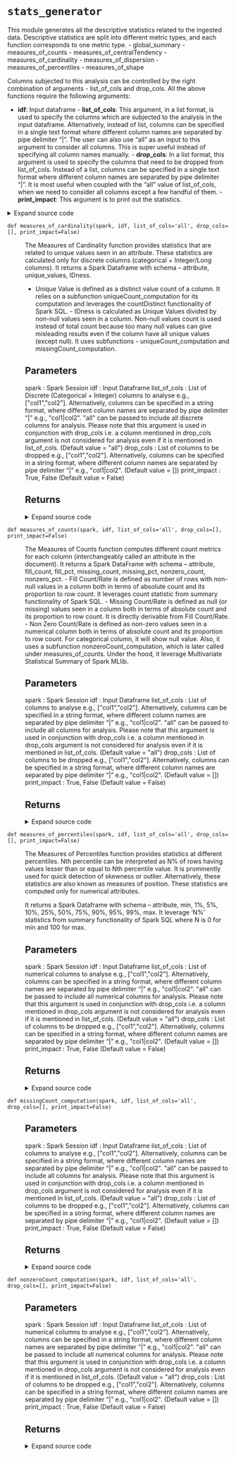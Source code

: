 # <code>stats_generator</code>
<p>This module generates all the descriptive statistics related to the ingested data. Descriptive statistics are
split into different metric types, and each function corresponds to one metric type. - global_summary -
measures_of_counts - measures_of_centralTendency - measures_of_cardinality - measures_of_dispersion -
measures_of_percentiles - measures_of_shape</p>
<p>Columns subjected to this analysis can be controlled by the right combination of arguments - list_of_cols and
drop_cols. All the above functions require the following arguments:</p>
<ul>
<li><strong>idf</strong>: Input dataframe - <strong>list_of_cols</strong>: This argument, in a list format, is used to specify the columns which
are subjected to the analysis in the input dataframe. Alternatively, instead of list, columns can be specified in a
single text format where different column names are separated by pipe delimiter “|”. The user can also use “all” as
an input to this argument to consider all columns. This is super useful instead of specifying all column names
manually. - <strong>drop_cols</strong>: In a list format, this argument is used to specify the columns that need to be dropped
from list_of_cols. Instead of a list, columns can be specified in a single text format where different column names
are separated by pipe delimiter “|”. It is most useful when coupled with the “all” value of list_of_cols,
when we need to consider all columns except a few handful of them. - <strong>print_impact</strong>: This argument is to print out
the statistics.</li>
</ul>
<details class="source">
<summary>
<span>Expand source code</span>
</summary>
<pre>
```python
# coding=utf-8
"""This module generates all the descriptive statistics related to the ingested data. Descriptive statistics are
split into different metric types, and each function corresponds to one metric type. - global_summary -
measures_of_counts - measures_of_centralTendency - measures_of_cardinality - measures_of_dispersion -
measures_of_percentiles - measures_of_shape

Columns subjected to this analysis can be controlled by the right combination of arguments - list_of_cols and
drop_cols. All the above functions require the following arguments:

- **idf**: Input dataframe - **list_of_cols**: This argument, in a list format, is used to specify the columns which
are subjected to the analysis in the input dataframe. Alternatively, instead of list, columns can be specified in a
single text format where different column names are separated by pipe delimiter “|”. The user can also use “all” as
an input to this argument to consider all columns. This is super useful instead of specifying all column names
manually. - **drop_cols**: In a list format, this argument is used to specify the columns that need to be dropped
from list_of_cols. Instead of a list, columns can be specified in a single text format where different column names
are separated by pipe delimiter “|”. It is most useful when coupled with the “all” value of list_of_cols,
when we need to consider all columns except a few handful of them. - **print_impact**: This argument is to print out
the statistics. """
import warnings

from pyspark.mllib.linalg import Vectors
from pyspark.mllib.stat import Statistics
from pyspark.sql import functions as F
from pyspark.sql import types as T

from anovos.shared.utils import transpose_dataframe, attributeType_segregation


def global_summary(spark, idf, list_of_cols="all", drop_cols=[], print_impact=True):
    """The global summary function computes the following universal statistics/metrics and returns a Spark DataFrame
    with schema – metric, value. - No. of rows - No. of columns - No. of categorical columns along with column names
    - No. of numerical columns along with the column names - No. of non-numerical non-categorical columns such as
    date type, array type etc. along with column names

    Parameters
    ----------
    spark :
        Spark Session
    idf :
        Input Dataframe
    list_of_cols :
        List of columns to analyse e.g., ["col1","col2"].
        Alternatively, columns can be specified in a string format,
        where different column names are separated by pipe delimiter “|” e.g., "col1|col2".
        "all" can be passed to include all columns for analysis.
        Please note that this argument is used in conjunction with drop_cols i.e. a column mentioned in
        drop_cols argument is not considered for analysis even if it is mentioned in list_of_cols.
        (Default value = "all")
    drop_cols :
        List of columns to be dropped e.g., ["col1","col2"].
        Alternatively, columns can be specified in a string format,
        where different column names are separated by pipe delimiter “|” e.g., "col1|col2". (Default value = [])
    print_impact :
        True, False (Default value = True)

    Returns
    -------

    """
    if list_of_cols == "all":
        list_of_cols = idf.columns
    if isinstance(list_of_cols, str):
        list_of_cols = [x.strip() for x in list_of_cols.split("|")]
    if isinstance(drop_cols, str):
        drop_cols = [x.strip() for x in drop_cols.split("|")]

    list_of_cols = list(set([e for e in list_of_cols if e not in drop_cols]))

    if any(x not in idf.columns for x in list_of_cols) | (len(list_of_cols) == 0):
        raise TypeError("Invalid input for Column(s)")

    row_count = idf.count()
    col_count = len(list_of_cols)
    num_cols, cat_cols, other_cols = attributeType_segregation(idf.select(list_of_cols))
    numcol_count = len(num_cols)
    catcol_count = len(cat_cols)
    othercol_count = len(other_cols)
    if print_impact:
        print("No. of Rows: %s" % "{0:,}".format(row_count))
        print("No. of Columns: %s" % "{0:,}".format(col_count))
        print("Numerical Columns: %s" % "{0:,}".format(numcol_count))
        if numcol_count > 0:
            print(num_cols)
        print("Categorical Columns: %s" % "{0:,}".format(catcol_count))
        if catcol_count > 0:
            print(cat_cols)
        if othercol_count > 0:
            print("Other Columns: %s" % "{0:,}".format(othercol_count))
            print(other_cols)

    odf = spark.createDataFrame(
        [
            ["rows_count", str(row_count)],
            ["columns_count", str(col_count)],
            ["numcols_count", str(numcol_count)],
            ["numcols_name", ", ".join(num_cols)],
            ["catcols_count", str(catcol_count)],
            ["catcols_name", ", ".join(cat_cols)],
            ["othercols_count", str(othercol_count)],
            ["othercols_name", ", ".join(other_cols)],
        ],
        schema=["metric", "value"],
    )
    return odf


def missingCount_computation(
    spark, idf, list_of_cols="all", drop_cols=[], print_impact=False
):
    """

    Parameters
    ----------
    spark :
        Spark Session
    idf :
        Input Dataframe
    list_of_cols :
        List of columns to analyse e.g., ["col1","col2"].
        Alternatively, columns can be specified in a string format,
        where different column names are separated by pipe delimiter “|” e.g., "col1|col2".
        "all" can be passed to include all columns for analysis.
        Please note that this argument is used in conjunction with drop_cols i.e. a column mentioned in
        drop_cols argument is not considered for analysis even if it is mentioned in list_of_cols. (Default value = "all")
    drop_cols :
        List of columns to be dropped e.g., ["col1","col2"].
        Alternatively, columns can be specified in a string format,
        where different column names are separated by pipe delimiter “|” e.g., "col1|col2". (Default value = [])
    print_impact :
        True, False (Default value = False)

    Returns
    -------

    """
    if list_of_cols == "all":
        num_cols, cat_cols, other_cols = attributeType_segregation(idf)
        list_of_cols = num_cols + cat_cols
    if isinstance(list_of_cols, str):
        list_of_cols = [x.strip() for x in list_of_cols.split("|")]
    if isinstance(drop_cols, str):
        drop_cols = [x.strip() for x in drop_cols.split("|")]

    list_of_cols = list(set([e for e in list_of_cols if e not in drop_cols]))

    if any(x not in idf.columns for x in list_of_cols) | (len(list_of_cols) == 0):
        raise TypeError("Invalid input for Column(s)")

    idf_stats = idf.select(list_of_cols).summary("count")
    odf = (
        transpose_dataframe(idf_stats, "summary")
        .withColumn(
            "missing_count", F.lit(idf.count()) - F.col("count").cast(T.LongType())
        )
        .withColumn(
            "missing_pct", F.round(F.col("missing_count") / F.lit(idf.count()), 4)
        )
        .select(F.col("key").alias("attribute"), "missing_count", "missing_pct")
    )
    if print_impact:
        odf.show(len(list_of_cols))
    return odf


def nonzeroCount_computation(
    spark, idf, list_of_cols="all", drop_cols=[], print_impact=False
):
    """

    Parameters
    ----------
    spark :
        Spark Session
    idf :
        Input Dataframe
    list_of_cols :
        List of numerical columns to analyse e.g., ["col1","col2"].
        Alternatively, columns can be specified in a string format,
        where different column names are separated by pipe delimiter “|” e.g., "col1|col2".
        "all" can be passed to include all numerical columns for analysis.
        Please note that this argument is used in conjunction with drop_cols i.e. a column mentioned in
        drop_cols argument is not considered for analysis even if it is mentioned in list_of_cols. (Default value = "all")
    drop_cols :
        List of columns to be dropped e.g., ["col1","col2"].
        Alternatively, columns can be specified in a string format,
        where different column names are separated by pipe delimiter “|” e.g., "col1|col2". (Default value = [])
    print_impact :
        True, False (Default value = False)

    Returns
    -------

    """
    num_cols = attributeType_segregation(idf)[0]
    if list_of_cols == "all":
        list_of_cols = num_cols
    if isinstance(list_of_cols, str):
        list_of_cols = [x.strip() for x in list_of_cols.split("|")]
    if isinstance(drop_cols, str):
        drop_cols = [x.strip() for x in drop_cols.split("|")]

    list_of_cols = list(set([e for e in list_of_cols if e not in drop_cols]))

    if any(x not in num_cols for x in list_of_cols):
        raise TypeError("Invalid input for Column(s)")

    if len(list_of_cols) == 0:
        warnings.warn(
            "No Non-Zero Count Computation - No numerical column(s) to analyze"
        )
        schema = T.StructType(
            [
                T.StructField("attribute", T.StringType(), True),
                T.StructField("nonzero_count", T.StringType(), True),
                T.StructField("nonzero_pct", T.StringType(), True),
            ]
        )
        odf = spark.sparkContext.emptyRDD().toDF(schema)
        return odf

    tmp = idf.select(list_of_cols).fillna(0).rdd.map(lambda row: Vectors.dense(row))
    nonzero_count = Statistics.colStats(tmp).numNonzeros()
    odf = spark.createDataFrame(
        zip(list_of_cols, [int(i) for i in nonzero_count]),
        schema=("attribute", "nonzero_count"),
    ).withColumn("nonzero_pct", F.round(F.col("nonzero_count") / F.lit(idf.count()), 4))
    if print_impact:
        odf.show(len(list_of_cols))
    return odf


def measures_of_counts(
    spark, idf, list_of_cols="all", drop_cols=[], print_impact=False
):
    """The Measures of Counts function computes different count metrics for each column (interchangeably called an
    attribute in the document). It returns a Spark DataFrame with schema – attribute, fill_count, fill_pct,
    missing_count, missing_pct, nonzero_count, nonzero_pct. - Fill Count/Rate is defined as number of rows with
    non-null values in a column both in terms of absolute count and its proportion to row count. It leverages count
    statistic from summary functionality of Spark SQL. - Missing Count/Rate is defined as null (or missing) values
    seen in a column both in terms of absolute count and its proportion to row count. It is directly derivable from
    Fill Count/Rate. - Non Zero Count/Rate is defined as non-zero values seen in a numerical column both in terms of
    absolute count and its proportion to row count. For categorical column, it will show null value. Also,
    it uses a subfunction nonzeroCount_computation, which is later called under measures_of_counts. Under the hood,
    it leverage Multivariate Statistical Summary of Spark MLlib.

    Parameters
    ----------
    spark :
        Spark Session
    idf :
        Input Dataframe
    list_of_cols :
        List of columns to analyse e.g., ["col1","col2"].
        Alternatively, columns can be specified in a string format,
        where different column names are separated by pipe delimiter “|” e.g., "col1|col2".
        "all" can be passed to include all columns for analysis.
        Please note that this argument is used in conjunction with drop_cols i.e. a column mentioned in
        drop_cols argument is not considered for analysis even if it is mentioned in list_of_cols. (Default value = "all")
    drop_cols :
        List of columns to be dropped e.g., ["col1","col2"].
        Alternatively, columns can be specified in a string format,
        where different column names are separated by pipe delimiter “|” e.g., "col1|col2". (Default value = [])
    print_impact :
        True, False (Default value = False)

    Returns
    -------

    """
    if list_of_cols == "all":
        num_cols, cat_cols, other_cols = attributeType_segregation(idf)
        list_of_cols = num_cols + cat_cols
    if isinstance(list_of_cols, str):
        list_of_cols = [x.strip() for x in list_of_cols.split("|")]
    if isinstance(drop_cols, str):
        drop_cols = [x.strip() for x in drop_cols.split("|")]

    list_of_cols = list(set([e for e in list_of_cols if e not in drop_cols]))
    num_cols = attributeType_segregation(idf.select(list_of_cols))[0]

    if any(x not in idf.columns for x in list_of_cols) | (len(list_of_cols) == 0):
        raise TypeError("Invalid input for Column(s)")

    odf = (
        transpose_dataframe(idf.select(list_of_cols).summary("count"), "summary")
        .select(
            F.col("key").alias("attribute"),
            F.col("count").cast(T.LongType()).alias("fill_count"),
        )
        .withColumn("fill_pct", F.round(F.col("fill_count") / F.lit(idf.count()), 4))
        .withColumn(
            "missing_count", F.lit(idf.count()) - F.col("fill_count").cast(T.LongType())
        )
        .withColumn("missing_pct", F.round(1 - F.col("fill_pct"), 4))
        .join(nonzeroCount_computation(spark, idf, num_cols), "attribute", "full_outer")
    )

    if print_impact:
        odf.show(len(list_of_cols))
    return odf


def mode_computation(spark, idf, list_of_cols="all", drop_cols=[], print_impact=False):
    """

    Parameters
    ----------
    spark :
        Spark Session
    idf :
        Input Dataframe
    list_of_cols :
        List of Discrete (Categorical + Integer) columns to analyse e.g., ["col1","col2"].
        Alternatively, columns can be specified in a string format,
        where different column names are separated by pipe delimiter “|” e.g., "col1|col2".
        "all" can be passed to include all discrete columns for analysis.
        Please note that this argument is used in conjunction with drop_cols i.e. a column mentioned in
        drop_cols argument is not considered for analysis even if it is mentioned in list_of_cols. (Default value = "all")
    drop_cols :
        List of columns to be dropped e.g., ["col1","col2"].
        Alternatively, columns can be specified in a string format,
        where different column names are separated by pipe delimiter “|” e.g., "col1|col2". (Default value = [])
    print_impact :
        True, False (Default value = False)

    Returns
    -------

    """
    if list_of_cols == "all":
        num_cols, cat_cols, other_cols = attributeType_segregation(idf)
        list_of_cols = num_cols + cat_cols
    if isinstance(list_of_cols, str):
        list_of_cols = [x.strip() for x in list_of_cols.split("|")]
    if isinstance(drop_cols, str):
        drop_cols = [x.strip() for x in drop_cols.split("|")]

    list_of_cols = list(set([e for e in list_of_cols if e not in drop_cols]))
    for i in idf.select(list_of_cols).dtypes:
        if i[1] not in ("string", "int", "bigint", "long"):
            list_of_cols.remove(i[0])

    if any(x not in idf.columns for x in list_of_cols):
        raise TypeError("Invalid input for Column(s)")

    if len(list_of_cols) == 0:
        warnings.warn("No Mode Computation - No discrete column(s) to analyze")
        schema = T.StructType(
            [
                T.StructField("attribute", T.StringType(), True),
                T.StructField("mode", T.StringType(), True),
                T.StructField("mode_rows", T.StringType(), True),
            ]
        )
        odf = spark.sparkContext.emptyRDD().toDF(schema)
        return odf

    mode = [
        list(
            idf.select(i)
            .dropna()
            .groupby(i)
            .count()
            .orderBy("count", ascending=False)
            .first()
            or [None, None]
        )
        for i in list_of_cols
    ]
    mode = [(str(i), str(j)) for i, j in mode]

    odf = spark.createDataFrame(
        zip(list_of_cols, mode), schema=("attribute", "metric")
    ).select(
        "attribute",
        (F.col("metric")["_1"]).alias("mode"),
        (F.col("metric")["_2"]).cast("long").alias("mode_rows"),
    )

    if print_impact:
        odf.show(len(list_of_cols))
    return odf


def measures_of_centralTendency(
    spark, idf, list_of_cols="all", drop_cols=[], print_impact=False
):
    """The Measures of Central Tendency function provides summary statistics that represents the centre point or most
    likely value of an attribute. It returns a Spark DataFrame with schema – attribute, mean, median, mode, mode_pct.

    - Mean is arithmetic average of a column i.e. sum of all values seen in the column divided by the number of rows.
    It leverage mean statistic from summary functionality of Spark SQL. - Median is 50th percentile or middle value
    in a column when the values are arranged in ascending or descending order. It leverage ‘50%’ statistic from
    summary functionality of Spark SQL. - Mode is most frequently seen value in a column. Mode is calculated only for
    discrete columns (categorical + Integer/Long columns) - Mode Pct is defined as % of rows seen with Mode value.
    Mode Pct is calculated only for discrete columns (categorical + Integer/Long columns)

    Parameters
    ----------
    spark :
        Spark Session
    idf :
        Input Dataframe
    list_of_cols :
        List of columns to analyse e.g., ["col1","col2"].
        Alternatively, columns can be specified in a string format,
        where different column names are separated by pipe delimiter “|” e.g., "col1|col2".
        "all" can be passed to include all columns for analysis.
        Please note that this argument is used in conjunction with drop_cols i.e. a column mentioned in
        drop_cols argument is not considered for analysis even if it is mentioned in list_of_cols. (Default value = "all")
    drop_cols :
        List of columns to be dropped e.g., ["col1","col2"].
        Alternatively, columns can be specified in a string format,
        where different column names are separated by pipe delimiter “|” e.g., "col1|col2". (Default value = [])
    print_impact :
        True, False (Default value = False)

    Returns
    -------

    """
    if list_of_cols == "all":
        num_cols, cat_cols, other_cols = attributeType_segregation(idf)
        list_of_cols = num_cols + cat_cols
    if isinstance(list_of_cols, str):
        list_of_cols = [x.strip() for x in list_of_cols.split("|")]
    if isinstance(drop_cols, str):
        drop_cols = [x.strip() for x in drop_cols.split("|")]

    list_of_cols = list(set([e for e in list_of_cols if e not in drop_cols]))

    if any(x not in idf.columns for x in list_of_cols) | (len(list_of_cols) == 0):
        raise TypeError("Invalid input for Column(s)")

    odf = (
        transpose_dataframe(
            idf.select(list_of_cols).summary("mean", "50%", "count"), "summary"
        )
        .withColumn("mean", F.round(F.col("mean").cast(T.DoubleType()), 4))
        .withColumn("median", F.round(F.col("50%").cast(T.DoubleType()), 4))
        .withColumnRenamed("key", "attribute")
        .join(mode_computation(spark, idf, list_of_cols), "attribute", "full_outer")
        .withColumn(
            "mode_pct",
            F.round(F.col("mode_rows") / F.col("count").cast(T.DoubleType()), 4),
        )
        .select("attribute", "mean", "median", "mode", "mode_rows", "mode_pct")
    )

    if print_impact:
        odf.show(len(list_of_cols))
    return odf


def uniqueCount_computation(
    spark, idf, list_of_cols="all", drop_cols=[], print_impact=False
):
    """

    Parameters
    ----------
    spark :
        Spark Session
    idf :
        Input Dataframe
    list_of_cols :
        List of Discrete (Categorical + Integer) columns to analyse e.g., ["col1","col2"].
        Alternatively, columns can be specified in a string format,
        where different column names are separated by pipe delimiter “|” e.g., "col1|col2".
        "all" can be passed to include all discrete columns for analysis.
        Please note that this argument is used in conjunction with drop_cols i.e. a column mentioned in
        drop_cols argument is not considered for analysis even if it is mentioned in list_of_cols. (Default value = "all")
    drop_cols :
        List of columns to be dropped e.g., ["col1","col2"].
        Alternatively, columns can be specified in a string format,
        where different column names are separated by pipe delimiter “|” e.g., "col1|col2". (Default value = [])
    print_impact :
        True, False (Default value = False)

    Returns
    -------

    """
    if list_of_cols == "all":
        list_of_cols = []
        for i in idf.dtypes:
            if i[1] in ("string", "int", "bigint", "long"):
                list_of_cols.append(i[0])
    if isinstance(list_of_cols, str):
        list_of_cols = [x.strip() for x in list_of_cols.split("|")]
    if isinstance(drop_cols, str):
        drop_cols = [x.strip() for x in drop_cols.split("|")]

    list_of_cols = list(set([e for e in list_of_cols if e not in drop_cols]))

    if any(x not in idf.columns for x in list_of_cols):
        raise TypeError("Invalid input for Column(s)")

    if len(list_of_cols) == 0:
        warnings.warn("No Unique Count Computation - No discrete column(s) to analyze")
        schema = T.StructType(
            [
                T.StructField("attribute", T.StringType(), True),
                T.StructField("unique_values", T.StringType(), True),
            ]
        )
        odf = spark.sparkContext.emptyRDD().toDF(schema)
        return odf

    uniquevalue_count = idf.agg(
        *(F.countDistinct(F.col(i)).alias(i) for i in list_of_cols)
    )
    odf = spark.createDataFrame(
        zip(list_of_cols, uniquevalue_count.rdd.map(list).collect()[0]),
        schema=("attribute", "unique_values"),
    )
    if print_impact:
        odf.show(len(list_of_cols))
    return odf


def measures_of_cardinality(
    spark, idf, list_of_cols="all", drop_cols=[], print_impact=False
):
    """The Measures of Cardinality function provides statistics that are related to unique values seen in an
    attribute. These statistics are calculated only for discrete columns (categorical + Integer/Long columns). It
    returns a Spark Dataframe with schema – attribute, unique_values, IDness.

    - Unique Value is defined as a distinct value count of a column. It relies on a subfunction
    uniqueCount_computation for its computation and leverages the countDistinct functionality of Spark SQL. - IDness
    is calculated as Unique Values divided by non-null values seen in a column. Non-null values count is used instead
    of total count because too many null values can give misleading results even if the column have all unique values
    (except null). It uses subfunctions - uniqueCount_computation and missingCount_computation.

    Parameters
    ----------
    spark :
        Spark Session
    idf :
        Input Dataframe
    list_of_cols :
        List of Discrete (Categorical + Integer) columns to analyse e.g., ["col1","col2"].
        Alternatively, columns can be specified in a string format,
        where different column names are separated by pipe delimiter “|” e.g., "col1|col2".
        "all" can be passed to include all discrete columns for analysis.
        Please note that this argument is used in conjunction with drop_cols i.e. a column mentioned in
        drop_cols argument is not considered for analysis even if it is mentioned in list_of_cols. (Default value = "all")
    drop_cols :
        List of columns to be dropped e.g., ["col1","col2"].
        Alternatively, columns can be specified in a string format,
        where different column names are separated by pipe delimiter “|” e.g., "col1|col2". (Default value = [])
    print_impact :
        True, False (Default value = False)

    Returns
    -------

    """
    if list_of_cols == "all":
        list_of_cols = []
        for i in idf.dtypes:
            if i[1] in ("string", "int", "bigint", "long"):
                list_of_cols.append(i[0])
    if isinstance(list_of_cols, str):
        list_of_cols = [x.strip() for x in list_of_cols.split("|")]
    if isinstance(drop_cols, str):
        drop_cols = [x.strip() for x in drop_cols.split("|")]

    list_of_cols = list(set([e for e in list_of_cols if e not in drop_cols]))

    if any(x not in idf.columns for x in list_of_cols):
        raise TypeError("Invalid input for Column(s)")

    if len(list_of_cols) == 0:
        warnings.warn("No Cardinality Computation - No discrete column(s) to analyze")
        schema = T.StructType(
            [
                T.StructField("attribute", T.StringType(), True),
                T.StructField("unique_values", T.StringType(), True),
                T.StructField("IDness", T.StringType(), True),
            ]
        )
        odf = spark.sparkContext.emptyRDD().toDF(schema)
        return odf

    odf = (
        uniqueCount_computation(spark, idf, list_of_cols)
        .join(
            missingCount_computation(spark, idf, list_of_cols),
            "attribute",
            "full_outer",
        )
        .withColumn(
            "IDness",
            F.round(
                F.col("unique_values") / (F.lit(idf.count()) - F.col("missing_count")),
                4,
            ),
        )
        .select("attribute", "unique_values", "IDness")
    )
    if print_impact:
        odf.show(len(list_of_cols))
    return odf


def measures_of_dispersion(
    spark, idf, list_of_cols="all", drop_cols=[], print_impact=False
):
    """The Measures of Dispersion function provides statistics that describe the spread of a numerical attribute.
    Alternatively, these statistics are also known as measures of spread. It returns a Spark DataFrame with schema –
    attribute, stddev, variance, cov, IQR, range.

    - Standard Deviation (stddev) measures how concentrated an attribute is around the mean or average and
    mathematically computed as  below. It leverages ‘stddev’ statistic from summary functionality of Spark SQL.

            s= X- X2n -1

            where:

            ` `X is an attribute value
            X is attribute mean
            n is no. of rows

    - Variance is the squared value of Standard Deviation. - Coefficient of Variance (cov) is computed as ratio of
    Standard Deviation & Mean. It leverages ‘stddev’ and ‘mean’ statistic from the summary functionality of Spark
    SQL. - Interquartile Range (IQR): It describes the difference between the third quartile (75th percentile) and
    the first quartile (25th percentile), telling us about the range where middle half values are seen. It leverage
    ‘25%’ and ‘75%’ statistics from the summary functionality of Spark SQL. - Range is simply the difference between
    the maximum value and the minimum value. It leverage ‘min’ and ‘max’ statistics from the summary functionality of
    Spark

    Parameters
    ----------
    spark :
        Spark Session
    idf :
        Input Dataframe
    list_of_cols :
        List of numerical columns to analyse e.g., ["col1","col2"].
        Alternatively, columns can be specified in a string format,
        where different column names are separated by pipe delimiter “|” e.g., "col1|col2".
        "all" can be passed to include all numerical columns for analysis.
        Please note that this argument is used in conjunction with drop_cols i.e. a column mentioned in
        drop_cols argument is not considered for analysis even if it is mentioned in list_of_cols. (Default value = "all")
    drop_cols :
        List of columns to be dropped e.g., ["col1","col2"].
        Alternatively, columns can be specified in a string format,
        where different column names are separated by pipe delimiter “|” e.g., "col1|col2". (Default value = [])
    print_impact :
        True, False (Default value = False)

    Returns
    -------

    """
    num_cols = attributeType_segregation(idf)[0]
    if list_of_cols == "all":
        list_of_cols = num_cols
    if isinstance(list_of_cols, str):
        list_of_cols = [x.strip() for x in list_of_cols.split("|")]
    if isinstance(drop_cols, str):
        drop_cols = [x.strip() for x in drop_cols.split("|")]

    list_of_cols = list(set([e for e in list_of_cols if e not in drop_cols]))

    if any(x not in num_cols for x in list_of_cols):
        raise TypeError("Invalid input for Column(s)")
    if len(list_of_cols) == 0:
        warnings.warn("No Dispersion Computation - No numerical column(s) to analyze")
        schema = T.StructType(
            [
                T.StructField("attribute", T.StringType(), True),
                T.StructField("stddev", T.StringType(), True),
                T.StructField("variance", T.StringType(), True),
                T.StructField("cov", T.StringType(), True),
                T.StructField("IQR", T.StringType(), True),
                T.StructField("range", T.StringType(), True),
            ]
        )
        odf = spark.sparkContext.emptyRDD().toDF(schema)
        return odf

    odf = (
        transpose_dataframe(
            idf.select(list_of_cols).summary(
                "stddev", "min", "max", "mean", "25%", "75%"
            ),
            "summary",
        )
        .withColumn("stddev", F.round(F.col("stddev").cast(T.DoubleType()), 4))
        .withColumn("variance", F.round(F.col("stddev") * F.col("stddev"), 4))
        .withColumn("range", F.round(F.col("max") - F.col("min"), 4))
        .withColumn("cov", F.round(F.col("stddev") / F.col("mean"), 4))
        .withColumn("IQR", F.round(F.col("75%") - F.col("25%"), 4))
        .select(
            F.col("key").alias("attribute"), "stddev", "variance", "cov", "IQR", "range"
        )
    )
    if print_impact:
        odf.show(len(list_of_cols))
    return odf


def measures_of_percentiles(
    spark, idf, list_of_cols="all", drop_cols=[], print_impact=False
):
    """The Measures of Percentiles function provides statistics at different percentiles. Nth percentile can be
    interpreted as N% of rows having values lesser than or equal to Nth percentile value. It is prominently used for
    quick detection of skewness or outlier. Alternatively, these statistics are also known as measures of position.
    These statistics are computed only for numerical attributes.

    It returns a Spark Dataframe with schema – attribute, min, 1%, 5%, 10%, 25%, 50%, 75%, 90%, 95%, 99%,
    max. It leverage ‘N%’ statistics from summary functionality of Spark SQL where N is 0 for min and 100 for max.

    Parameters
    ----------
    spark :
        Spark Session
    idf :
        Input Dataframe
    list_of_cols :
        List of numerical columns to analyse e.g., ["col1","col2"].
        Alternatively, columns can be specified in a string format,
        where different column names are separated by pipe delimiter “|” e.g., "col1|col2".
        "all" can be passed to include all numerical columns for analysis.
        Please note that this argument is used in conjunction with drop_cols i.e. a column mentioned in
        drop_cols argument is not considered for analysis even if it is mentioned in list_of_cols. (Default value = "all")
    drop_cols :
        List of columns to be dropped e.g., ["col1","col2"].
        Alternatively, columns can be specified in a string format,
        where different column names are separated by pipe delimiter “|” e.g., "col1|col2". (Default value = [])
    print_impact :
        True, False (Default value = False)

    Returns
    -------

    """
    num_cols = attributeType_segregation(idf)[0]
    if list_of_cols == "all":
        list_of_cols = num_cols
    if isinstance(list_of_cols, str):
        list_of_cols = [x.strip() for x in list_of_cols.split("|")]
    if isinstance(drop_cols, str):
        drop_cols = [x.strip() for x in drop_cols.split("|")]

    list_of_cols = list(set([e for e in list_of_cols if e not in drop_cols]))

    if any(x not in num_cols for x in list_of_cols):
        raise TypeError("Invalid input for Column(s)")
    if len(list_of_cols) == 0:
        warnings.warn("No Percentiles Computation - No numerical column(s) to analyze")
        schema = T.StructType(
            [
                T.StructField("attribute", T.StringType(), True),
                T.StructField("min", T.StringType(), True),
                T.StructField("1%", T.StringType(), True),
                T.StructField("5%", T.StringType(), True),
                T.StructField("10%", T.StringType(), True),
                T.StructField("25%", T.StringType(), True),
                T.StructField("50%", T.StringType(), True),
                T.StructField("75%", T.StringType(), True),
                T.StructField("90%", T.StringType(), True),
                T.StructField("95%", T.StringType(), True),
                T.StructField("99%", T.StringType(), True),
                T.StructField("max", T.StringType(), True),
            ]
        )
        odf = spark.sparkContext.emptyRDD().toDF(schema)
        return odf

    stats = ["min", "1%", "5%", "10%", "25%", "50%", "75%", "90%", "95%", "99%", "max"]
    odf = transpose_dataframe(
        idf.select(list_of_cols).summary(*stats), "summary"
    ).withColumnRenamed("key", "attribute")
    for i in odf.columns:
        if i != "attribute":
            odf = odf.withColumn(i, F.round(F.col(i).cast("Double"), 4))
    odf = odf.select(["attribute"] + stats)
    if print_impact:
        odf.show(len(list_of_cols))
    return odf


def measures_of_shape(spark, idf, list_of_cols="all", drop_cols=[], print_impact=False):
    """The Measures of Shapes function provides statistics related to the shape of an attribute's distribution.
    Alternatively, these statistics are also known as measures of the moment and are computed only for numerical
    attributes. It returns a Spark Dataframe with schema – attribute, skewness, kurtosis.

    - Skewness describes how much-skewed values are relative to a perfect bell curve observed in normal distribution
    and the direction of skew. If the majority of the values are at the left and the right tail is longer,
    we say that the distribution is skewed right or positively skewed; if the peak is toward the right and the left
    tail is longer, we say that the distribution is skewed left or negatively skewed. It leverage skewness
    functionality of Spark SQL. - (Excess) Kurtosis describes how tall and sharp the central peak is relative to a
    perfect bell curve observed in the normal distribution. The reference standard is a normal distribution,
    which has a kurtosis of 3. In token of this, often, the excess kurtosis is presented: excess kurtosis is simply
    kurtosis−3. Higher (positive) values indicate a higher, sharper peak; lower (negative) values indicate a less
    distinct peak. It leverages kurtosis functionality of Spark SQL.

    Parameters
    ----------
    idf :
        Input Dataframe
    list_of_cols :
        List of numerical columns to analyse e.g., ["col1","col2"].
        Alternatively, columns can be specified in a string format,
        where different column names are separated by pipe delimiter “|” e.g., "col1|col2".
        "all" can be passed to include all numerical columns for analysis.
        Please note that this argument is used in conjunction with drop_cols i.e. a column mentioned in
        drop_cols argument is not considered for analysis even if it is mentioned in list_of_cols. (Default value = "all")
    drop_cols :
        List of columns to be dropped e.g., ["col1","col2"].
        Alternatively, columns can be specified in a string format,
        where different column names are separated by pipe delimiter “|” e.g., "col1|col2". (Default value = [])
    print_impact :
        True, False (Default value = False)
    spark :


    Returns
    -------

    """

    num_cols = attributeType_segregation(idf)[0]
    if list_of_cols == "all":
        list_of_cols = num_cols
    if isinstance(list_of_cols, str):
        list_of_cols = [x.strip() for x in list_of_cols.split("|")]
    if isinstance(drop_cols, str):
        drop_cols = [x.strip() for x in drop_cols.split("|")]

    list_of_cols = list(set([e for e in list_of_cols if e not in drop_cols]))

    if any(x not in num_cols for x in list_of_cols):
        raise TypeError("Invalid input for Column(s)")
    if len(list_of_cols) == 0:
        warnings.warn(
            "No Skewness/Kurtosis Computation - No numerical column(s) to analyze"
        )
        schema = T.StructType(
            [
                T.StructField("attribute", T.StringType(), True),
                T.StructField("skewness", T.StringType(), True),
                T.StructField("kurtosis", T.StringType(), True),
            ]
        )
        odf = spark.sparkContext.emptyRDD().toDF(schema)
        return odf

    shapes = []
    for i in list_of_cols:
        s, k = idf.select(F.skewness(i), F.kurtosis(i)).first()
        shapes.append([i, s, k])
    odf = (
        spark.createDataFrame(shapes, schema=("attribute", "skewness", "kurtosis"))
        .withColumn("skewness", F.round(F.col("skewness"), 4))
        .withColumn("kurtosis", F.round(F.col("kurtosis"), 4))
    )
    if print_impact:
        odf.show(len(list_of_cols))
    return odf
```
</pre>
</details>
## Functions
<dl>
<dt id="anovos.data_analyzer.stats_generator.global_summary"><code class="name flex">
<span>def <span class="ident">global_summary</span></span>(<span>spark, idf, list_of_cols='all', drop_cols=[], print_impact=True)</span>
</code></dt>
<dd>
<div class="desc"><p>The global summary function computes the following universal statistics/metrics and returns a Spark DataFrame
with schema – metric, value. - No. of rows - No. of columns - No. of categorical columns along with column names
- No. of numerical columns along with the column names - No. of non-numerical non-categorical columns such as
date type, array type etc. along with column names</p>
<h2 id="parameters">Parameters</h2>
<p>spark :
Spark Session
idf :
Input Dataframe
list_of_cols :
List of columns to analyse e.g., ["col1","col2"].
Alternatively, columns can be specified in a string format,
where different column names are separated by pipe delimiter “|” e.g., "col1|col2".
"all" can be passed to include all columns for analysis.
Please note that this argument is used in conjunction with drop_cols i.e. a column mentioned in
drop_cols argument is not considered for analysis even if it is mentioned in list_of_cols.
(Default value = "all")
drop_cols :
List of columns to be dropped e.g., ["col1","col2"].
Alternatively, columns can be specified in a string format,
where different column names are separated by pipe delimiter “|” e.g., "col1|col2". (Default value = [])
print_impact :
True, False (Default value = True)</p>
<h2 id="returns">Returns</h2></div>
<details class="source">
<summary>
<span>Expand source code</span>
</summary>
<pre>
```python
def global_summary(spark, idf, list_of_cols="all", drop_cols=[], print_impact=True):
    """The global summary function computes the following universal statistics/metrics and returns a Spark DataFrame
    with schema – metric, value. - No. of rows - No. of columns - No. of categorical columns along with column names
    - No. of numerical columns along with the column names - No. of non-numerical non-categorical columns such as
    date type, array type etc. along with column names

    Parameters
    ----------
    spark :
        Spark Session
    idf :
        Input Dataframe
    list_of_cols :
        List of columns to analyse e.g., ["col1","col2"].
        Alternatively, columns can be specified in a string format,
        where different column names are separated by pipe delimiter “|” e.g., "col1|col2".
        "all" can be passed to include all columns for analysis.
        Please note that this argument is used in conjunction with drop_cols i.e. a column mentioned in
        drop_cols argument is not considered for analysis even if it is mentioned in list_of_cols.
        (Default value = "all")
    drop_cols :
        List of columns to be dropped e.g., ["col1","col2"].
        Alternatively, columns can be specified in a string format,
        where different column names are separated by pipe delimiter “|” e.g., "col1|col2". (Default value = [])
    print_impact :
        True, False (Default value = True)

    Returns
    -------

    """
    if list_of_cols == "all":
        list_of_cols = idf.columns
    if isinstance(list_of_cols, str):
        list_of_cols = [x.strip() for x in list_of_cols.split("|")]
    if isinstance(drop_cols, str):
        drop_cols = [x.strip() for x in drop_cols.split("|")]

    list_of_cols = list(set([e for e in list_of_cols if e not in drop_cols]))

    if any(x not in idf.columns for x in list_of_cols) | (len(list_of_cols) == 0):
        raise TypeError("Invalid input for Column(s)")

    row_count = idf.count()
    col_count = len(list_of_cols)
    num_cols, cat_cols, other_cols = attributeType_segregation(idf.select(list_of_cols))
    numcol_count = len(num_cols)
    catcol_count = len(cat_cols)
    othercol_count = len(other_cols)
    if print_impact:
        print("No. of Rows: %s" % "{0:,}".format(row_count))
        print("No. of Columns: %s" % "{0:,}".format(col_count))
        print("Numerical Columns: %s" % "{0:,}".format(numcol_count))
        if numcol_count > 0:
            print(num_cols)
        print("Categorical Columns: %s" % "{0:,}".format(catcol_count))
        if catcol_count > 0:
            print(cat_cols)
        if othercol_count > 0:
            print("Other Columns: %s" % "{0:,}".format(othercol_count))
            print(other_cols)

    odf = spark.createDataFrame(
        [
            ["rows_count", str(row_count)],
            ["columns_count", str(col_count)],
            ["numcols_count", str(numcol_count)],
            ["numcols_name", ", ".join(num_cols)],
            ["catcols_count", str(catcol_count)],
            ["catcols_name", ", ".join(cat_cols)],
            ["othercols_count", str(othercol_count)],
            ["othercols_name", ", ".join(other_cols)],
        ],
        schema=["metric", "value"],
    )
    return odf
```
</pre>
</details>
</dd>
<dt id="anovos.data_analyzer.stats_generator.measures_of_cardinality"><code class="name flex">
<span>def <span class="ident">measures_of_cardinality</span></span>(<span>spark, idf, list_of_cols='all', drop_cols=[], print_impact=False)</span>
</code></dt>
<dd>
<div class="desc"><p>The Measures of Cardinality function provides statistics that are related to unique values seen in an
attribute. These statistics are calculated only for discrete columns (categorical + Integer/Long columns). It
returns a Spark Dataframe with schema – attribute, unique_values, IDness.</p>
<ul>
<li>Unique Value is defined as a distinct value count of a column. It relies on a subfunction
uniqueCount_computation for its computation and leverages the countDistinct functionality of Spark SQL. - IDness
is calculated as Unique Values divided by non-null values seen in a column. Non-null values count is used instead
of total count because too many null values can give misleading results even if the column have all unique values
(except null). It uses subfunctions - uniqueCount_computation and missingCount_computation.</li>
</ul>
<h2 id="parameters">Parameters</h2>
<p>spark :
Spark Session
idf :
Input Dataframe
list_of_cols :
List of Discrete (Categorical + Integer) columns to analyse e.g., ["col1","col2"].
Alternatively, columns can be specified in a string format,
where different column names are separated by pipe delimiter “|” e.g., "col1|col2".
"all" can be passed to include all discrete columns for analysis.
Please note that this argument is used in conjunction with drop_cols i.e. a column mentioned in
drop_cols argument is not considered for analysis even if it is mentioned in list_of_cols. (Default value = "all")
drop_cols :
List of columns to be dropped e.g., ["col1","col2"].
Alternatively, columns can be specified in a string format,
where different column names are separated by pipe delimiter “|” e.g., "col1|col2". (Default value = [])
print_impact :
True, False (Default value = False)</p>
<h2 id="returns">Returns</h2></div>
<details class="source">
<summary>
<span>Expand source code</span>
</summary>
<pre>
```python
def measures_of_cardinality(
    spark, idf, list_of_cols="all", drop_cols=[], print_impact=False
):
    """The Measures of Cardinality function provides statistics that are related to unique values seen in an
    attribute. These statistics are calculated only for discrete columns (categorical + Integer/Long columns). It
    returns a Spark Dataframe with schema – attribute, unique_values, IDness.

    - Unique Value is defined as a distinct value count of a column. It relies on a subfunction
    uniqueCount_computation for its computation and leverages the countDistinct functionality of Spark SQL. - IDness
    is calculated as Unique Values divided by non-null values seen in a column. Non-null values count is used instead
    of total count because too many null values can give misleading results even if the column have all unique values
    (except null). It uses subfunctions - uniqueCount_computation and missingCount_computation.

    Parameters
    ----------
    spark :
        Spark Session
    idf :
        Input Dataframe
    list_of_cols :
        List of Discrete (Categorical + Integer) columns to analyse e.g., ["col1","col2"].
        Alternatively, columns can be specified in a string format,
        where different column names are separated by pipe delimiter “|” e.g., "col1|col2".
        "all" can be passed to include all discrete columns for analysis.
        Please note that this argument is used in conjunction with drop_cols i.e. a column mentioned in
        drop_cols argument is not considered for analysis even if it is mentioned in list_of_cols. (Default value = "all")
    drop_cols :
        List of columns to be dropped e.g., ["col1","col2"].
        Alternatively, columns can be specified in a string format,
        where different column names are separated by pipe delimiter “|” e.g., "col1|col2". (Default value = [])
    print_impact :
        True, False (Default value = False)

    Returns
    -------

    """
    if list_of_cols == "all":
        list_of_cols = []
        for i in idf.dtypes:
            if i[1] in ("string", "int", "bigint", "long"):
                list_of_cols.append(i[0])
    if isinstance(list_of_cols, str):
        list_of_cols = [x.strip() for x in list_of_cols.split("|")]
    if isinstance(drop_cols, str):
        drop_cols = [x.strip() for x in drop_cols.split("|")]

    list_of_cols = list(set([e for e in list_of_cols if e not in drop_cols]))

    if any(x not in idf.columns for x in list_of_cols):
        raise TypeError("Invalid input for Column(s)")

    if len(list_of_cols) == 0:
        warnings.warn("No Cardinality Computation - No discrete column(s) to analyze")
        schema = T.StructType(
            [
                T.StructField("attribute", T.StringType(), True),
                T.StructField("unique_values", T.StringType(), True),
                T.StructField("IDness", T.StringType(), True),
            ]
        )
        odf = spark.sparkContext.emptyRDD().toDF(schema)
        return odf

    odf = (
        uniqueCount_computation(spark, idf, list_of_cols)
        .join(
            missingCount_computation(spark, idf, list_of_cols),
            "attribute",
            "full_outer",
        )
        .withColumn(
            "IDness",
            F.round(
                F.col("unique_values") / (F.lit(idf.count()) - F.col("missing_count")),
                4,
            ),
        )
        .select("attribute", "unique_values", "IDness")
    )
    if print_impact:
        odf.show(len(list_of_cols))
    return odf
```
</pre>
</details>
</dd>
<dt id="anovos.data_analyzer.stats_generator.measures_of_centralTendency"><code class="name flex">
<span>def <span class="ident">measures_of_centralTendency</span></span>(<span>spark, idf, list_of_cols='all', drop_cols=[], print_impact=False)</span>
</code></dt>
<dd>
<div class="desc"><p>The Measures of Central Tendency function provides summary statistics that represents the centre point or most
likely value of an attribute. It returns a Spark DataFrame with schema – attribute, mean, median, mode, mode_pct.</p>
<ul>
<li>Mean is arithmetic average of a column i.e. sum of all values seen in the column divided by the number of rows.
It leverage mean statistic from summary functionality of Spark SQL. - Median is 50th percentile or middle value
in a column when the values are arranged in ascending or descending order. It leverage ‘50%’ statistic from
summary functionality of Spark SQL. - Mode is most frequently seen value in a column. Mode is calculated only for
discrete columns (categorical + Integer/Long columns) - Mode Pct is defined as % of rows seen with Mode value.
Mode Pct is calculated only for discrete columns (categorical + Integer/Long columns)</li>
</ul>
<h2 id="parameters">Parameters</h2>
<p>spark :
Spark Session
idf :
Input Dataframe
list_of_cols :
List of columns to analyse e.g., ["col1","col2"].
Alternatively, columns can be specified in a string format,
where different column names are separated by pipe delimiter “|” e.g., "col1|col2".
"all" can be passed to include all columns for analysis.
Please note that this argument is used in conjunction with drop_cols i.e. a column mentioned in
drop_cols argument is not considered for analysis even if it is mentioned in list_of_cols. (Default value = "all")
drop_cols :
List of columns to be dropped e.g., ["col1","col2"].
Alternatively, columns can be specified in a string format,
where different column names are separated by pipe delimiter “|” e.g., "col1|col2". (Default value = [])
print_impact :
True, False (Default value = False)</p>
<h2 id="returns">Returns</h2></div>
<details class="source">
<summary>
<span>Expand source code</span>
</summary>
<pre>
```python
def measures_of_centralTendency(
    spark, idf, list_of_cols="all", drop_cols=[], print_impact=False
):
    """The Measures of Central Tendency function provides summary statistics that represents the centre point or most
    likely value of an attribute. It returns a Spark DataFrame with schema – attribute, mean, median, mode, mode_pct.

    - Mean is arithmetic average of a column i.e. sum of all values seen in the column divided by the number of rows.
    It leverage mean statistic from summary functionality of Spark SQL. - Median is 50th percentile or middle value
    in a column when the values are arranged in ascending or descending order. It leverage ‘50%’ statistic from
    summary functionality of Spark SQL. - Mode is most frequently seen value in a column. Mode is calculated only for
    discrete columns (categorical + Integer/Long columns) - Mode Pct is defined as % of rows seen with Mode value.
    Mode Pct is calculated only for discrete columns (categorical + Integer/Long columns)

    Parameters
    ----------
    spark :
        Spark Session
    idf :
        Input Dataframe
    list_of_cols :
        List of columns to analyse e.g., ["col1","col2"].
        Alternatively, columns can be specified in a string format,
        where different column names are separated by pipe delimiter “|” e.g., "col1|col2".
        "all" can be passed to include all columns for analysis.
        Please note that this argument is used in conjunction with drop_cols i.e. a column mentioned in
        drop_cols argument is not considered for analysis even if it is mentioned in list_of_cols. (Default value = "all")
    drop_cols :
        List of columns to be dropped e.g., ["col1","col2"].
        Alternatively, columns can be specified in a string format,
        where different column names are separated by pipe delimiter “|” e.g., "col1|col2". (Default value = [])
    print_impact :
        True, False (Default value = False)

    Returns
    -------

    """
    if list_of_cols == "all":
        num_cols, cat_cols, other_cols = attributeType_segregation(idf)
        list_of_cols = num_cols + cat_cols
    if isinstance(list_of_cols, str):
        list_of_cols = [x.strip() for x in list_of_cols.split("|")]
    if isinstance(drop_cols, str):
        drop_cols = [x.strip() for x in drop_cols.split("|")]

    list_of_cols = list(set([e for e in list_of_cols if e not in drop_cols]))

    if any(x not in idf.columns for x in list_of_cols) | (len(list_of_cols) == 0):
        raise TypeError("Invalid input for Column(s)")

    odf = (
        transpose_dataframe(
            idf.select(list_of_cols).summary("mean", "50%", "count"), "summary"
        )
        .withColumn("mean", F.round(F.col("mean").cast(T.DoubleType()), 4))
        .withColumn("median", F.round(F.col("50%").cast(T.DoubleType()), 4))
        .withColumnRenamed("key", "attribute")
        .join(mode_computation(spark, idf, list_of_cols), "attribute", "full_outer")
        .withColumn(
            "mode_pct",
            F.round(F.col("mode_rows") / F.col("count").cast(T.DoubleType()), 4),
        )
        .select("attribute", "mean", "median", "mode", "mode_rows", "mode_pct")
    )

    if print_impact:
        odf.show(len(list_of_cols))
    return odf
```
</pre>
</details>
</dd>
<dt id="anovos.data_analyzer.stats_generator.measures_of_counts"><code class="name flex">
<span>def <span class="ident">measures_of_counts</span></span>(<span>spark, idf, list_of_cols='all', drop_cols=[], print_impact=False)</span>
</code></dt>
<dd>
<div class="desc"><p>The Measures of Counts function computes different count metrics for each column (interchangeably called an
attribute in the document). It returns a Spark DataFrame with schema – attribute, fill_count, fill_pct,
missing_count, missing_pct, nonzero_count, nonzero_pct. - Fill Count/Rate is defined as number of rows with
non-null values in a column both in terms of absolute count and its proportion to row count. It leverages count
statistic from summary functionality of Spark SQL. - Missing Count/Rate is defined as null (or missing) values
seen in a column both in terms of absolute count and its proportion to row count. It is directly derivable from
Fill Count/Rate. - Non Zero Count/Rate is defined as non-zero values seen in a numerical column both in terms of
absolute count and its proportion to row count. For categorical column, it will show null value. Also,
it uses a subfunction nonzeroCount_computation, which is later called under measures_of_counts. Under the hood,
it leverage Multivariate Statistical Summary of Spark MLlib.</p>
<h2 id="parameters">Parameters</h2>
<p>spark :
Spark Session
idf :
Input Dataframe
list_of_cols :
List of columns to analyse e.g., ["col1","col2"].
Alternatively, columns can be specified in a string format,
where different column names are separated by pipe delimiter “|” e.g., "col1|col2".
"all" can be passed to include all columns for analysis.
Please note that this argument is used in conjunction with drop_cols i.e. a column mentioned in
drop_cols argument is not considered for analysis even if it is mentioned in list_of_cols. (Default value = "all")
drop_cols :
List of columns to be dropped e.g., ["col1","col2"].
Alternatively, columns can be specified in a string format,
where different column names are separated by pipe delimiter “|” e.g., "col1|col2". (Default value = [])
print_impact :
True, False (Default value = False)</p>
<h2 id="returns">Returns</h2></div>
<details class="source">
<summary>
<span>Expand source code</span>
</summary>
<pre>
```python
def measures_of_counts(
    spark, idf, list_of_cols="all", drop_cols=[], print_impact=False
):
    """The Measures of Counts function computes different count metrics for each column (interchangeably called an
    attribute in the document). It returns a Spark DataFrame with schema – attribute, fill_count, fill_pct,
    missing_count, missing_pct, nonzero_count, nonzero_pct. - Fill Count/Rate is defined as number of rows with
    non-null values in a column both in terms of absolute count and its proportion to row count. It leverages count
    statistic from summary functionality of Spark SQL. - Missing Count/Rate is defined as null (or missing) values
    seen in a column both in terms of absolute count and its proportion to row count. It is directly derivable from
    Fill Count/Rate. - Non Zero Count/Rate is defined as non-zero values seen in a numerical column both in terms of
    absolute count and its proportion to row count. For categorical column, it will show null value. Also,
    it uses a subfunction nonzeroCount_computation, which is later called under measures_of_counts. Under the hood,
    it leverage Multivariate Statistical Summary of Spark MLlib.

    Parameters
    ----------
    spark :
        Spark Session
    idf :
        Input Dataframe
    list_of_cols :
        List of columns to analyse e.g., ["col1","col2"].
        Alternatively, columns can be specified in a string format,
        where different column names are separated by pipe delimiter “|” e.g., "col1|col2".
        "all" can be passed to include all columns for analysis.
        Please note that this argument is used in conjunction with drop_cols i.e. a column mentioned in
        drop_cols argument is not considered for analysis even if it is mentioned in list_of_cols. (Default value = "all")
    drop_cols :
        List of columns to be dropped e.g., ["col1","col2"].
        Alternatively, columns can be specified in a string format,
        where different column names are separated by pipe delimiter “|” e.g., "col1|col2". (Default value = [])
    print_impact :
        True, False (Default value = False)

    Returns
    -------

    """
    if list_of_cols == "all":
        num_cols, cat_cols, other_cols = attributeType_segregation(idf)
        list_of_cols = num_cols + cat_cols
    if isinstance(list_of_cols, str):
        list_of_cols = [x.strip() for x in list_of_cols.split("|")]
    if isinstance(drop_cols, str):
        drop_cols = [x.strip() for x in drop_cols.split("|")]

    list_of_cols = list(set([e for e in list_of_cols if e not in drop_cols]))
    num_cols = attributeType_segregation(idf.select(list_of_cols))[0]

    if any(x not in idf.columns for x in list_of_cols) | (len(list_of_cols) == 0):
        raise TypeError("Invalid input for Column(s)")

    odf = (
        transpose_dataframe(idf.select(list_of_cols).summary("count"), "summary")
        .select(
            F.col("key").alias("attribute"),
            F.col("count").cast(T.LongType()).alias("fill_count"),
        )
        .withColumn("fill_pct", F.round(F.col("fill_count") / F.lit(idf.count()), 4))
        .withColumn(
            "missing_count", F.lit(idf.count()) - F.col("fill_count").cast(T.LongType())
        )
        .withColumn("missing_pct", F.round(1 - F.col("fill_pct"), 4))
        .join(nonzeroCount_computation(spark, idf, num_cols), "attribute", "full_outer")
    )

    if print_impact:
        odf.show(len(list_of_cols))
    return odf
```
</pre>
</details>
</dd>
<dt id="anovos.data_analyzer.stats_generator.measures_of_dispersion"><code class="name flex">
<span>def <span class="ident">measures_of_dispersion</span></span>(<span>spark, idf, list_of_cols='all', drop_cols=[], print_impact=False)</span>
</code></dt>
<dd>
<div class="desc"><p>The Measures of Dispersion function provides statistics that describe the spread of a numerical attribute.
Alternatively, these statistics are also known as measures of spread. It returns a Spark DataFrame with schema –
attribute, stddev, variance, cov, IQR, range.</p>
<ul>
<li>
<p>Standard Deviation (stddev) measures how concentrated an attribute is around the mean or average and
mathematically computed as
below. It leverages ‘stddev’ statistic from summary functionality of Spark SQL.</p>
<pre><code>s= X- X2n -1

where:

&lt;code&gt; &lt;/code&gt;X is an attribute value
X is attribute mean
n is no. of rows
</code></pre>
</li>
<li>
<p>Variance is the squared value of Standard Deviation. - Coefficient of Variance (cov) is computed as ratio of
Standard Deviation &amp; Mean. It leverages ‘stddev’ and ‘mean’ statistic from the summary functionality of Spark
SQL. - Interquartile Range (IQR): It describes the difference between the third quartile (75th percentile) and
the first quartile (25th percentile), telling us about the range where middle half values are seen. It leverage
‘25%’ and ‘75%’ statistics from the summary functionality of Spark SQL. - Range is simply the difference between
the maximum value and the minimum value. It leverage ‘min’ and ‘max’ statistics from the summary functionality of
Spark</p>
</li>
</ul>
<h2 id="parameters">Parameters</h2>
<p>spark :
Spark Session
idf :
Input Dataframe
list_of_cols :
List of numerical columns to analyse e.g., ["col1","col2"].
Alternatively, columns can be specified in a string format,
where different column names are separated by pipe delimiter “|” e.g., "col1|col2".
"all" can be passed to include all numerical columns for analysis.
Please note that this argument is used in conjunction with drop_cols i.e. a column mentioned in
drop_cols argument is not considered for analysis even if it is mentioned in list_of_cols. (Default value = "all")
drop_cols :
List of columns to be dropped e.g., ["col1","col2"].
Alternatively, columns can be specified in a string format,
where different column names are separated by pipe delimiter “|” e.g., "col1|col2". (Default value = [])
print_impact :
True, False (Default value = False)</p>
<h2 id="returns">Returns</h2></div>
<details class="source">
<summary>
<span>Expand source code</span>
</summary>
<pre>
```python
def measures_of_dispersion(
    spark, idf, list_of_cols="all", drop_cols=[], print_impact=False
):
    """The Measures of Dispersion function provides statistics that describe the spread of a numerical attribute.
    Alternatively, these statistics are also known as measures of spread. It returns a Spark DataFrame with schema –
    attribute, stddev, variance, cov, IQR, range.

    - Standard Deviation (stddev) measures how concentrated an attribute is around the mean or average and
    mathematically computed as  below. It leverages ‘stddev’ statistic from summary functionality of Spark SQL.

            s= X- X2n -1

            where:

            ` `X is an attribute value
            X is attribute mean
            n is no. of rows

    - Variance is the squared value of Standard Deviation. - Coefficient of Variance (cov) is computed as ratio of
    Standard Deviation & Mean. It leverages ‘stddev’ and ‘mean’ statistic from the summary functionality of Spark
    SQL. - Interquartile Range (IQR): It describes the difference between the third quartile (75th percentile) and
    the first quartile (25th percentile), telling us about the range where middle half values are seen. It leverage
    ‘25%’ and ‘75%’ statistics from the summary functionality of Spark SQL. - Range is simply the difference between
    the maximum value and the minimum value. It leverage ‘min’ and ‘max’ statistics from the summary functionality of
    Spark

    Parameters
    ----------
    spark :
        Spark Session
    idf :
        Input Dataframe
    list_of_cols :
        List of numerical columns to analyse e.g., ["col1","col2"].
        Alternatively, columns can be specified in a string format,
        where different column names are separated by pipe delimiter “|” e.g., "col1|col2".
        "all" can be passed to include all numerical columns for analysis.
        Please note that this argument is used in conjunction with drop_cols i.e. a column mentioned in
        drop_cols argument is not considered for analysis even if it is mentioned in list_of_cols. (Default value = "all")
    drop_cols :
        List of columns to be dropped e.g., ["col1","col2"].
        Alternatively, columns can be specified in a string format,
        where different column names are separated by pipe delimiter “|” e.g., "col1|col2". (Default value = [])
    print_impact :
        True, False (Default value = False)

    Returns
    -------

    """
    num_cols = attributeType_segregation(idf)[0]
    if list_of_cols == "all":
        list_of_cols = num_cols
    if isinstance(list_of_cols, str):
        list_of_cols = [x.strip() for x in list_of_cols.split("|")]
    if isinstance(drop_cols, str):
        drop_cols = [x.strip() for x in drop_cols.split("|")]

    list_of_cols = list(set([e for e in list_of_cols if e not in drop_cols]))

    if any(x not in num_cols for x in list_of_cols):
        raise TypeError("Invalid input for Column(s)")
    if len(list_of_cols) == 0:
        warnings.warn("No Dispersion Computation - No numerical column(s) to analyze")
        schema = T.StructType(
            [
                T.StructField("attribute", T.StringType(), True),
                T.StructField("stddev", T.StringType(), True),
                T.StructField("variance", T.StringType(), True),
                T.StructField("cov", T.StringType(), True),
                T.StructField("IQR", T.StringType(), True),
                T.StructField("range", T.StringType(), True),
            ]
        )
        odf = spark.sparkContext.emptyRDD().toDF(schema)
        return odf

    odf = (
        transpose_dataframe(
            idf.select(list_of_cols).summary(
                "stddev", "min", "max", "mean", "25%", "75%"
            ),
            "summary",
        )
        .withColumn("stddev", F.round(F.col("stddev").cast(T.DoubleType()), 4))
        .withColumn("variance", F.round(F.col("stddev") * F.col("stddev"), 4))
        .withColumn("range", F.round(F.col("max") - F.col("min"), 4))
        .withColumn("cov", F.round(F.col("stddev") / F.col("mean"), 4))
        .withColumn("IQR", F.round(F.col("75%") - F.col("25%"), 4))
        .select(
            F.col("key").alias("attribute"), "stddev", "variance", "cov", "IQR", "range"
        )
    )
    if print_impact:
        odf.show(len(list_of_cols))
    return odf
```
</pre>
</details>
</dd>
<dt id="anovos.data_analyzer.stats_generator.measures_of_percentiles"><code class="name flex">
<span>def <span class="ident">measures_of_percentiles</span></span>(<span>spark, idf, list_of_cols='all', drop_cols=[], print_impact=False)</span>
</code></dt>
<dd>
<div class="desc"><p>The Measures of Percentiles function provides statistics at different percentiles. Nth percentile can be
interpreted as N% of rows having values lesser than or equal to Nth percentile value. It is prominently used for
quick detection of skewness or outlier. Alternatively, these statistics are also known as measures of position.
These statistics are computed only for numerical attributes.</p>
<p>It returns a Spark Dataframe with schema – attribute, min, 1%, 5%, 10%, 25%, 50%, 75%, 90%, 95%, 99%,
max. It leverage ‘N%’ statistics from summary functionality of Spark SQL where N is 0 for min and 100 for max.</p>
<h2 id="parameters">Parameters</h2>
<p>spark :
Spark Session
idf :
Input Dataframe
list_of_cols :
List of numerical columns to analyse e.g., ["col1","col2"].
Alternatively, columns can be specified in a string format,
where different column names are separated by pipe delimiter “|” e.g., "col1|col2".
"all" can be passed to include all numerical columns for analysis.
Please note that this argument is used in conjunction with drop_cols i.e. a column mentioned in
drop_cols argument is not considered for analysis even if it is mentioned in list_of_cols. (Default value = "all")
drop_cols :
List of columns to be dropped e.g., ["col1","col2"].
Alternatively, columns can be specified in a string format,
where different column names are separated by pipe delimiter “|” e.g., "col1|col2". (Default value = [])
print_impact :
True, False (Default value = False)</p>
<h2 id="returns">Returns</h2></div>
<details class="source">
<summary>
<span>Expand source code</span>
</summary>
<pre>
```python
def measures_of_percentiles(
    spark, idf, list_of_cols="all", drop_cols=[], print_impact=False
):
    """The Measures of Percentiles function provides statistics at different percentiles. Nth percentile can be
    interpreted as N% of rows having values lesser than or equal to Nth percentile value. It is prominently used for
    quick detection of skewness or outlier. Alternatively, these statistics are also known as measures of position.
    These statistics are computed only for numerical attributes.

    It returns a Spark Dataframe with schema – attribute, min, 1%, 5%, 10%, 25%, 50%, 75%, 90%, 95%, 99%,
    max. It leverage ‘N%’ statistics from summary functionality of Spark SQL where N is 0 for min and 100 for max.

    Parameters
    ----------
    spark :
        Spark Session
    idf :
        Input Dataframe
    list_of_cols :
        List of numerical columns to analyse e.g., ["col1","col2"].
        Alternatively, columns can be specified in a string format,
        where different column names are separated by pipe delimiter “|” e.g., "col1|col2".
        "all" can be passed to include all numerical columns for analysis.
        Please note that this argument is used in conjunction with drop_cols i.e. a column mentioned in
        drop_cols argument is not considered for analysis even if it is mentioned in list_of_cols. (Default value = "all")
    drop_cols :
        List of columns to be dropped e.g., ["col1","col2"].
        Alternatively, columns can be specified in a string format,
        where different column names are separated by pipe delimiter “|” e.g., "col1|col2". (Default value = [])
    print_impact :
        True, False (Default value = False)

    Returns
    -------

    """
    num_cols = attributeType_segregation(idf)[0]
    if list_of_cols == "all":
        list_of_cols = num_cols
    if isinstance(list_of_cols, str):
        list_of_cols = [x.strip() for x in list_of_cols.split("|")]
    if isinstance(drop_cols, str):
        drop_cols = [x.strip() for x in drop_cols.split("|")]

    list_of_cols = list(set([e for e in list_of_cols if e not in drop_cols]))

    if any(x not in num_cols for x in list_of_cols):
        raise TypeError("Invalid input for Column(s)")
    if len(list_of_cols) == 0:
        warnings.warn("No Percentiles Computation - No numerical column(s) to analyze")
        schema = T.StructType(
            [
                T.StructField("attribute", T.StringType(), True),
                T.StructField("min", T.StringType(), True),
                T.StructField("1%", T.StringType(), True),
                T.StructField("5%", T.StringType(), True),
                T.StructField("10%", T.StringType(), True),
                T.StructField("25%", T.StringType(), True),
                T.StructField("50%", T.StringType(), True),
                T.StructField("75%", T.StringType(), True),
                T.StructField("90%", T.StringType(), True),
                T.StructField("95%", T.StringType(), True),
                T.StructField("99%", T.StringType(), True),
                T.StructField("max", T.StringType(), True),
            ]
        )
        odf = spark.sparkContext.emptyRDD().toDF(schema)
        return odf

    stats = ["min", "1%", "5%", "10%", "25%", "50%", "75%", "90%", "95%", "99%", "max"]
    odf = transpose_dataframe(
        idf.select(list_of_cols).summary(*stats), "summary"
    ).withColumnRenamed("key", "attribute")
    for i in odf.columns:
        if i != "attribute":
            odf = odf.withColumn(i, F.round(F.col(i).cast("Double"), 4))
    odf = odf.select(["attribute"] + stats)
    if print_impact:
        odf.show(len(list_of_cols))
    return odf
```
</pre>
</details>
</dd>
<dt id="anovos.data_analyzer.stats_generator.measures_of_shape"><code class="name flex">
<span>def <span class="ident">measures_of_shape</span></span>(<span>spark, idf, list_of_cols='all', drop_cols=[], print_impact=False)</span>
</code></dt>
<dd>
<div class="desc"><p>The Measures of Shapes function provides statistics related to the shape of an attribute's distribution.
Alternatively, these statistics are also known as measures of the moment and are computed only for numerical
attributes. It returns a Spark Dataframe with schema – attribute, skewness, kurtosis.</p>
<ul>
<li>Skewness describes how much-skewed values are relative to a perfect bell curve observed in normal distribution
and the direction of skew. If the majority of the values are at the left and the right tail is longer,
we say that the distribution is skewed right or positively skewed; if the peak is toward the right and the left
tail is longer, we say that the distribution is skewed left or negatively skewed. It leverage skewness
functionality of Spark SQL. - (Excess) Kurtosis describes how tall and sharp the central peak is relative to a
perfect bell curve observed in the normal distribution. The reference standard is a normal distribution,
which has a kurtosis of 3. In token of this, often, the excess kurtosis is presented: excess kurtosis is simply
kurtosis−3. Higher (positive) values indicate a higher, sharper peak; lower (negative) values indicate a less
distinct peak. It leverages kurtosis functionality of Spark SQL.</li>
</ul>
<h2 id="parameters">Parameters</h2>
<p>idf :
Input Dataframe
list_of_cols :
List of numerical columns to analyse e.g., ["col1","col2"].
Alternatively, columns can be specified in a string format,
where different column names are separated by pipe delimiter “|” e.g., "col1|col2".
"all" can be passed to include all numerical columns for analysis.
Please note that this argument is used in conjunction with drop_cols i.e. a column mentioned in
drop_cols argument is not considered for analysis even if it is mentioned in list_of_cols. (Default value = "all")
drop_cols :
List of columns to be dropped e.g., ["col1","col2"].
Alternatively, columns can be specified in a string format,
where different column names are separated by pipe delimiter “|” e.g., "col1|col2". (Default value = [])
print_impact :
True, False (Default value = False)
spark :</p>
<h2 id="returns">Returns</h2></div>
<details class="source">
<summary>
<span>Expand source code</span>
</summary>
<pre>
```python
def measures_of_shape(spark, idf, list_of_cols="all", drop_cols=[], print_impact=False):
    """The Measures of Shapes function provides statistics related to the shape of an attribute's distribution.
    Alternatively, these statistics are also known as measures of the moment and are computed only for numerical
    attributes. It returns a Spark Dataframe with schema – attribute, skewness, kurtosis.

    - Skewness describes how much-skewed values are relative to a perfect bell curve observed in normal distribution
    and the direction of skew. If the majority of the values are at the left and the right tail is longer,
    we say that the distribution is skewed right or positively skewed; if the peak is toward the right and the left
    tail is longer, we say that the distribution is skewed left or negatively skewed. It leverage skewness
    functionality of Spark SQL. - (Excess) Kurtosis describes how tall and sharp the central peak is relative to a
    perfect bell curve observed in the normal distribution. The reference standard is a normal distribution,
    which has a kurtosis of 3. In token of this, often, the excess kurtosis is presented: excess kurtosis is simply
    kurtosis−3. Higher (positive) values indicate a higher, sharper peak; lower (negative) values indicate a less
    distinct peak. It leverages kurtosis functionality of Spark SQL.

    Parameters
    ----------
    idf :
        Input Dataframe
    list_of_cols :
        List of numerical columns to analyse e.g., ["col1","col2"].
        Alternatively, columns can be specified in a string format,
        where different column names are separated by pipe delimiter “|” e.g., "col1|col2".
        "all" can be passed to include all numerical columns for analysis.
        Please note that this argument is used in conjunction with drop_cols i.e. a column mentioned in
        drop_cols argument is not considered for analysis even if it is mentioned in list_of_cols. (Default value = "all")
    drop_cols :
        List of columns to be dropped e.g., ["col1","col2"].
        Alternatively, columns can be specified in a string format,
        where different column names are separated by pipe delimiter “|” e.g., "col1|col2". (Default value = [])
    print_impact :
        True, False (Default value = False)
    spark :


    Returns
    -------

    """

    num_cols = attributeType_segregation(idf)[0]
    if list_of_cols == "all":
        list_of_cols = num_cols
    if isinstance(list_of_cols, str):
        list_of_cols = [x.strip() for x in list_of_cols.split("|")]
    if isinstance(drop_cols, str):
        drop_cols = [x.strip() for x in drop_cols.split("|")]

    list_of_cols = list(set([e for e in list_of_cols if e not in drop_cols]))

    if any(x not in num_cols for x in list_of_cols):
        raise TypeError("Invalid input for Column(s)")
    if len(list_of_cols) == 0:
        warnings.warn(
            "No Skewness/Kurtosis Computation - No numerical column(s) to analyze"
        )
        schema = T.StructType(
            [
                T.StructField("attribute", T.StringType(), True),
                T.StructField("skewness", T.StringType(), True),
                T.StructField("kurtosis", T.StringType(), True),
            ]
        )
        odf = spark.sparkContext.emptyRDD().toDF(schema)
        return odf

    shapes = []
    for i in list_of_cols:
        s, k = idf.select(F.skewness(i), F.kurtosis(i)).first()
        shapes.append([i, s, k])
    odf = (
        spark.createDataFrame(shapes, schema=("attribute", "skewness", "kurtosis"))
        .withColumn("skewness", F.round(F.col("skewness"), 4))
        .withColumn("kurtosis", F.round(F.col("kurtosis"), 4))
    )
    if print_impact:
        odf.show(len(list_of_cols))
    return odf
```
</pre>
</details>
</dd>
<dt id="anovos.data_analyzer.stats_generator.missingCount_computation"><code class="name flex">
<span>def <span class="ident">missingCount_computation</span></span>(<span>spark, idf, list_of_cols='all', drop_cols=[], print_impact=False)</span>
</code></dt>
<dd>
<div class="desc"><h2 id="parameters">Parameters</h2>
<p>spark :
Spark Session
idf :
Input Dataframe
list_of_cols :
List of columns to analyse e.g., ["col1","col2"].
Alternatively, columns can be specified in a string format,
where different column names are separated by pipe delimiter “|” e.g., "col1|col2".
"all" can be passed to include all columns for analysis.
Please note that this argument is used in conjunction with drop_cols i.e. a column mentioned in
drop_cols argument is not considered for analysis even if it is mentioned in list_of_cols. (Default value = "all")
drop_cols :
List of columns to be dropped e.g., ["col1","col2"].
Alternatively, columns can be specified in a string format,
where different column names are separated by pipe delimiter “|” e.g., "col1|col2". (Default value = [])
print_impact :
True, False (Default value = False)</p>
<h2 id="returns">Returns</h2></div>
<details class="source">
<summary>
<span>Expand source code</span>
</summary>
<pre>
```python
def missingCount_computation(
    spark, idf, list_of_cols="all", drop_cols=[], print_impact=False
):
    """

    Parameters
    ----------
    spark :
        Spark Session
    idf :
        Input Dataframe
    list_of_cols :
        List of columns to analyse e.g., ["col1","col2"].
        Alternatively, columns can be specified in a string format,
        where different column names are separated by pipe delimiter “|” e.g., "col1|col2".
        "all" can be passed to include all columns for analysis.
        Please note that this argument is used in conjunction with drop_cols i.e. a column mentioned in
        drop_cols argument is not considered for analysis even if it is mentioned in list_of_cols. (Default value = "all")
    drop_cols :
        List of columns to be dropped e.g., ["col1","col2"].
        Alternatively, columns can be specified in a string format,
        where different column names are separated by pipe delimiter “|” e.g., "col1|col2". (Default value = [])
    print_impact :
        True, False (Default value = False)

    Returns
    -------

    """
    if list_of_cols == "all":
        num_cols, cat_cols, other_cols = attributeType_segregation(idf)
        list_of_cols = num_cols + cat_cols
    if isinstance(list_of_cols, str):
        list_of_cols = [x.strip() for x in list_of_cols.split("|")]
    if isinstance(drop_cols, str):
        drop_cols = [x.strip() for x in drop_cols.split("|")]

    list_of_cols = list(set([e for e in list_of_cols if e not in drop_cols]))

    if any(x not in idf.columns for x in list_of_cols) | (len(list_of_cols) == 0):
        raise TypeError("Invalid input for Column(s)")

    idf_stats = idf.select(list_of_cols).summary("count")
    odf = (
        transpose_dataframe(idf_stats, "summary")
        .withColumn(
            "missing_count", F.lit(idf.count()) - F.col("count").cast(T.LongType())
        )
        .withColumn(
            "missing_pct", F.round(F.col("missing_count") / F.lit(idf.count()), 4)
        )
        .select(F.col("key").alias("attribute"), "missing_count", "missing_pct")
    )
    if print_impact:
        odf.show(len(list_of_cols))
    return odf
```
</pre>
</details>
</dd>
<dt id="anovos.data_analyzer.stats_generator.mode_computation"><code class="name flex">
<span>def <span class="ident">mode_computation</span></span>(<span>spark, idf, list_of_cols='all', drop_cols=[], print_impact=False)</span>
</code></dt>
<dd>
<div class="desc"><h2 id="parameters">Parameters</h2>
<p>spark :
Spark Session
idf :
Input Dataframe
list_of_cols :
List of Discrete (Categorical + Integer) columns to analyse e.g., ["col1","col2"].
Alternatively, columns can be specified in a string format,
where different column names are separated by pipe delimiter “|” e.g., "col1|col2".
"all" can be passed to include all discrete columns for analysis.
Please note that this argument is used in conjunction with drop_cols i.e. a column mentioned in
drop_cols argument is not considered for analysis even if it is mentioned in list_of_cols. (Default value = "all")
drop_cols :
List of columns to be dropped e.g., ["col1","col2"].
Alternatively, columns can be specified in a string format,
where different column names are separated by pipe delimiter “|” e.g., "col1|col2". (Default value = [])
print_impact :
True, False (Default value = False)</p>
<h2 id="returns">Returns</h2></div>
<details class="source">
<summary>
<span>Expand source code</span>
</summary>
<pre>
```python
def mode_computation(spark, idf, list_of_cols="all", drop_cols=[], print_impact=False):
    """

    Parameters
    ----------
    spark :
        Spark Session
    idf :
        Input Dataframe
    list_of_cols :
        List of Discrete (Categorical + Integer) columns to analyse e.g., ["col1","col2"].
        Alternatively, columns can be specified in a string format,
        where different column names are separated by pipe delimiter “|” e.g., "col1|col2".
        "all" can be passed to include all discrete columns for analysis.
        Please note that this argument is used in conjunction with drop_cols i.e. a column mentioned in
        drop_cols argument is not considered for analysis even if it is mentioned in list_of_cols. (Default value = "all")
    drop_cols :
        List of columns to be dropped e.g., ["col1","col2"].
        Alternatively, columns can be specified in a string format,
        where different column names are separated by pipe delimiter “|” e.g., "col1|col2". (Default value = [])
    print_impact :
        True, False (Default value = False)

    Returns
    -------

    """
    if list_of_cols == "all":
        num_cols, cat_cols, other_cols = attributeType_segregation(idf)
        list_of_cols = num_cols + cat_cols
    if isinstance(list_of_cols, str):
        list_of_cols = [x.strip() for x in list_of_cols.split("|")]
    if isinstance(drop_cols, str):
        drop_cols = [x.strip() for x in drop_cols.split("|")]

    list_of_cols = list(set([e for e in list_of_cols if e not in drop_cols]))
    for i in idf.select(list_of_cols).dtypes:
        if i[1] not in ("string", "int", "bigint", "long"):
            list_of_cols.remove(i[0])

    if any(x not in idf.columns for x in list_of_cols):
        raise TypeError("Invalid input for Column(s)")

    if len(list_of_cols) == 0:
        warnings.warn("No Mode Computation - No discrete column(s) to analyze")
        schema = T.StructType(
            [
                T.StructField("attribute", T.StringType(), True),
                T.StructField("mode", T.StringType(), True),
                T.StructField("mode_rows", T.StringType(), True),
            ]
        )
        odf = spark.sparkContext.emptyRDD().toDF(schema)
        return odf

    mode = [
        list(
            idf.select(i)
            .dropna()
            .groupby(i)
            .count()
            .orderBy("count", ascending=False)
            .first()
            or [None, None]
        )
        for i in list_of_cols
    ]
    mode = [(str(i), str(j)) for i, j in mode]

    odf = spark.createDataFrame(
        zip(list_of_cols, mode), schema=("attribute", "metric")
    ).select(
        "attribute",
        (F.col("metric")["_1"]).alias("mode"),
        (F.col("metric")["_2"]).cast("long").alias("mode_rows"),
    )

    if print_impact:
        odf.show(len(list_of_cols))
    return odf
```
</pre>
</details>
</dd>
<dt id="anovos.data_analyzer.stats_generator.nonzeroCount_computation"><code class="name flex">
<span>def <span class="ident">nonzeroCount_computation</span></span>(<span>spark, idf, list_of_cols='all', drop_cols=[], print_impact=False)</span>
</code></dt>
<dd>
<div class="desc"><h2 id="parameters">Parameters</h2>
<p>spark :
Spark Session
idf :
Input Dataframe
list_of_cols :
List of numerical columns to analyse e.g., ["col1","col2"].
Alternatively, columns can be specified in a string format,
where different column names are separated by pipe delimiter “|” e.g., "col1|col2".
"all" can be passed to include all numerical columns for analysis.
Please note that this argument is used in conjunction with drop_cols i.e. a column mentioned in
drop_cols argument is not considered for analysis even if it is mentioned in list_of_cols. (Default value = "all")
drop_cols :
List of columns to be dropped e.g., ["col1","col2"].
Alternatively, columns can be specified in a string format,
where different column names are separated by pipe delimiter “|” e.g., "col1|col2". (Default value = [])
print_impact :
True, False (Default value = False)</p>
<h2 id="returns">Returns</h2></div>
<details class="source">
<summary>
<span>Expand source code</span>
</summary>
<pre>
```python
def nonzeroCount_computation(
    spark, idf, list_of_cols="all", drop_cols=[], print_impact=False
):
    """

    Parameters
    ----------
    spark :
        Spark Session
    idf :
        Input Dataframe
    list_of_cols :
        List of numerical columns to analyse e.g., ["col1","col2"].
        Alternatively, columns can be specified in a string format,
        where different column names are separated by pipe delimiter “|” e.g., "col1|col2".
        "all" can be passed to include all numerical columns for analysis.
        Please note that this argument is used in conjunction with drop_cols i.e. a column mentioned in
        drop_cols argument is not considered for analysis even if it is mentioned in list_of_cols. (Default value = "all")
    drop_cols :
        List of columns to be dropped e.g., ["col1","col2"].
        Alternatively, columns can be specified in a string format,
        where different column names are separated by pipe delimiter “|” e.g., "col1|col2". (Default value = [])
    print_impact :
        True, False (Default value = False)

    Returns
    -------

    """
    num_cols = attributeType_segregation(idf)[0]
    if list_of_cols == "all":
        list_of_cols = num_cols
    if isinstance(list_of_cols, str):
        list_of_cols = [x.strip() for x in list_of_cols.split("|")]
    if isinstance(drop_cols, str):
        drop_cols = [x.strip() for x in drop_cols.split("|")]

    list_of_cols = list(set([e for e in list_of_cols if e not in drop_cols]))

    if any(x not in num_cols for x in list_of_cols):
        raise TypeError("Invalid input for Column(s)")

    if len(list_of_cols) == 0:
        warnings.warn(
            "No Non-Zero Count Computation - No numerical column(s) to analyze"
        )
        schema = T.StructType(
            [
                T.StructField("attribute", T.StringType(), True),
                T.StructField("nonzero_count", T.StringType(), True),
                T.StructField("nonzero_pct", T.StringType(), True),
            ]
        )
        odf = spark.sparkContext.emptyRDD().toDF(schema)
        return odf

    tmp = idf.select(list_of_cols).fillna(0).rdd.map(lambda row: Vectors.dense(row))
    nonzero_count = Statistics.colStats(tmp).numNonzeros()
    odf = spark.createDataFrame(
        zip(list_of_cols, [int(i) for i in nonzero_count]),
        schema=("attribute", "nonzero_count"),
    ).withColumn("nonzero_pct", F.round(F.col("nonzero_count") / F.lit(idf.count()), 4))
    if print_impact:
        odf.show(len(list_of_cols))
    return odf
```
</pre>
</details>
</dd>
<dt id="anovos.data_analyzer.stats_generator.uniqueCount_computation"><code class="name flex">
<span>def <span class="ident">uniqueCount_computation</span></span>(<span>spark, idf, list_of_cols='all', drop_cols=[], print_impact=False)</span>
</code></dt>
<dd>
<div class="desc"><h2 id="parameters">Parameters</h2>
<p>spark :
Spark Session
idf :
Input Dataframe
list_of_cols :
List of Discrete (Categorical + Integer) columns to analyse e.g., ["col1","col2"].
Alternatively, columns can be specified in a string format,
where different column names are separated by pipe delimiter “|” e.g., "col1|col2".
"all" can be passed to include all discrete columns for analysis.
Please note that this argument is used in conjunction with drop_cols i.e. a column mentioned in
drop_cols argument is not considered for analysis even if it is mentioned in list_of_cols. (Default value = "all")
drop_cols :
List of columns to be dropped e.g., ["col1","col2"].
Alternatively, columns can be specified in a string format,
where different column names are separated by pipe delimiter “|” e.g., "col1|col2". (Default value = [])
print_impact :
True, False (Default value = False)</p>
<h2 id="returns">Returns</h2></div>
<details class="source">
<summary>
<span>Expand source code</span>
</summary>
<pre>
```python
def uniqueCount_computation(
    spark, idf, list_of_cols="all", drop_cols=[], print_impact=False
):
    """

    Parameters
    ----------
    spark :
        Spark Session
    idf :
        Input Dataframe
    list_of_cols :
        List of Discrete (Categorical + Integer) columns to analyse e.g., ["col1","col2"].
        Alternatively, columns can be specified in a string format,
        where different column names are separated by pipe delimiter “|” e.g., "col1|col2".
        "all" can be passed to include all discrete columns for analysis.
        Please note that this argument is used in conjunction with drop_cols i.e. a column mentioned in
        drop_cols argument is not considered for analysis even if it is mentioned in list_of_cols. (Default value = "all")
    drop_cols :
        List of columns to be dropped e.g., ["col1","col2"].
        Alternatively, columns can be specified in a string format,
        where different column names are separated by pipe delimiter “|” e.g., "col1|col2". (Default value = [])
    print_impact :
        True, False (Default value = False)

    Returns
    -------

    """
    if list_of_cols == "all":
        list_of_cols = []
        for i in idf.dtypes:
            if i[1] in ("string", "int", "bigint", "long"):
                list_of_cols.append(i[0])
    if isinstance(list_of_cols, str):
        list_of_cols = [x.strip() for x in list_of_cols.split("|")]
    if isinstance(drop_cols, str):
        drop_cols = [x.strip() for x in drop_cols.split("|")]

    list_of_cols = list(set([e for e in list_of_cols if e not in drop_cols]))

    if any(x not in idf.columns for x in list_of_cols):
        raise TypeError("Invalid input for Column(s)")

    if len(list_of_cols) == 0:
        warnings.warn("No Unique Count Computation - No discrete column(s) to analyze")
        schema = T.StructType(
            [
                T.StructField("attribute", T.StringType(), True),
                T.StructField("unique_values", T.StringType(), True),
            ]
        )
        odf = spark.sparkContext.emptyRDD().toDF(schema)
        return odf

    uniquevalue_count = idf.agg(
        *(F.countDistinct(F.col(i)).alias(i) for i in list_of_cols)
    )
    odf = spark.createDataFrame(
        zip(list_of_cols, uniquevalue_count.rdd.map(list).collect()[0]),
        schema=("attribute", "unique_values"),
    )
    if print_impact:
        odf.show(len(list_of_cols))
    return odf
```
</pre>
</details>
</dd>
</dl>